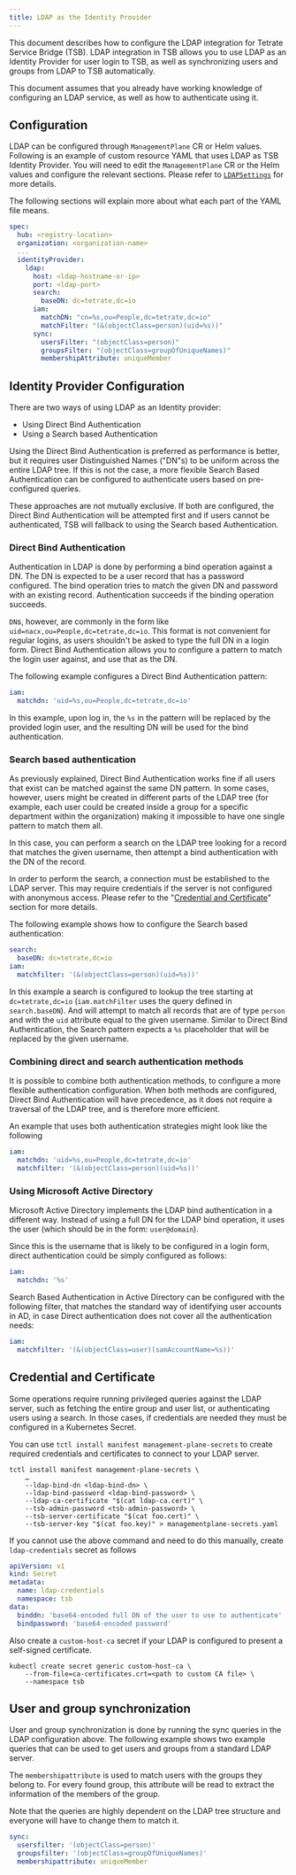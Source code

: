 ```yaml
---
title: LDAP as the Identity Provider
---
```


This document describes how to configure the LDAP integration for Tetrate Service Bridge (TSB). LDAP integration in TSB allows you to use LDAP as an Identity Provider for user login to TSB,  as well as synchronizing users and groups from LDAP to TSB automatically.

This document assumes that you already have working knowledge of configuring an LDAP service, as well as how to authenticate using it. 
 
## Configuration
 
LDAP can be configured through `ManagementPlane` CR or Helm values. Following is an example of custom resource YAML that uses LDAP as TSB Identity Provider. You will need to edit the `ManagementPlane` CR or the Helm values and configure the relevant sections. Please refer to [`LDAPSettings`](../../refs/install/managementplane/v1alpha1/spec#ldapsettings) for more details.
 
The following sections will explain more about what each part of the YAML file means.
 
```yaml
spec:
  hub: <registry-location>
  organization: <organization-name>
  ...
  identityProvider:
    ldap:
      host: <ldap-hostname-or-ip>
      port: <ldap-port>
      search:
        baseDN: dc=tetrate,dc=io
      iam:
        matchDN: "cn=%s,ou=People,dc=tetrate,dc=io"
        matchFilter: "(&(objectClass=person)(uid=%s))"
      sync:
        usersFilter: "(objectClass=person)"
        groupsFilter: "(objectClass=groupOfUniqueNames)"
        membershipAttribute: uniqueMember
```
 
## Identity Provider Configuration
 
There are two ways of using LDAP as an Identity provider:
 
- Using Direct Bind Authentication
- Using a Search based Authentication
 
Using the Direct Bind Authentication is preferred as performance is better, but it requires user Distinguished Names ("DN"s) to be uniform across the entire LDAP tree. If this is not the case, a more flexible Search Based Authentication can be configured to authenticate users based on pre-configured queries.
 
These approaches are not mutually exclusive. If both are configured, the Direct Bind Authentication will be attempted first and if users cannot be authenticated, TSB will fallback to using the Search based Authentication.
 
### Direct Bind Authentication
 
Authentication in LDAP is done by performing a bind operation against a DN. The DN is expected to be a user record that has a password configured. The bind operation tries to match the given DN and password with an existing record. Authentication succeeds if the binding operation succeeds.
 
`DN`s, however, are commonly in the form like `uid=nacx,ou=People,dc=tetrate,dc=io`. This format is not convenient for regular logins, as users shouldn't be asked to type the full DN in a login form. Direct Bind Authentication allows you to configure a pattern to match the login user against, and use that as the DN.
 
The following example configures a Direct Bind Authentication pattern:
 
```yaml
iam:
  matchdn: 'uid=%s,ou=People,dc=tetrate,dc=io'
```
 
In this example, upon log in, the `%s` in the pattern will be replaced by the provided login user, and the resulting DN will be used for the bind authentication.
 
 
### Search based authentication
 
As previously explained, Direct Bind Authentication works fine if all users that exist can be matched against the same DN pattern. In some cases, however, users might be created in different parts of the LDAP tree (for example, each user could be created inside a group for a specific department within the organization) making it impossible to have one single pattern to match them all.
 
In this case, you can perform a search on the LDAP tree looking for a record that matches the given username, then attempt a bind authentication with the DN of the record.
 
In order to perform the search, a connection must be established to the LDAP server. This may require credentials if the server is not configured with anonymous access. Please refer to the "[Credential and Certificate](#credential-and-certificate)" section for more details. 
 
The following example shows how to configure the Search based authentication:
 
```yaml
search:
  baseDN: dc=tetrate,dc=io
iam:
  matchfilter: '(&(objectClass=person)(uid=%s))'
```
 
In this example a search is configured to lookup the tree starting at `dc=tetrate,dc=io` (`iam.matchFilter` uses the query defined in `search.baseDN`). And will attempt to match all records that are of type `person` and with the `uid` attribute equal to the given username. Similar to Direct Bind Authentication, the Search pattern expects a `%s` placeholder that will be replaced by the given username.
 
 
### Combining direct and search authentication methods
 
It is possible to combine both authentication methods, to configure a more flexible authentication configuration. When both methods are configured, Direct Bind Authentication will have precedence, as it does not require a traversal of the LDAP tree, and is therefore more efficient.
 
An example that uses both authentication strategies might look like the following
 
```yaml
iam:
  matchdn: 'uid=%s,ou=People,dc=tetrate,dc=io'
  matchfilter: '(&(objectClass=person)(uid=%s))'
```
 
### Using Microsoft Active Directory
 
Microsoft Active Directory implements the LDAP bind authentication in a different way. Instead of using a full DN for the LDAP bind operation, it uses the user (which should be in the form: `user@domain`).
 
Since this is the username that is likely to be configured in a login form, direct authentication could be simply configured as follows:
 
```yaml
iam:
  matchdn: '%s'
```
 
Search Based Authentication in Active Directory can be configured with the following filter, that matches the standard way of identifying user accounts in AD, in case Direct authentication does not cover all the authentication needs:
 
```yaml
iam:
  matchfilter: '(&(objectClass=user)(samAccountName=%s))'
```

## Credential and Certificate
Some operations require running privileged queries against the LDAP server, such as fetching the entire group and user list, or authenticating users using a search. In those cases, if credentials are needed they must be configured in a Kubernetes Secret. 
 
You can use `tctl install manifest management-plane-secrets` to create required credentials and certificates to connect to your LDAP server. 
 
```bash{promptUser: "alice"}
tctl install manifest management-plane-secrets \
    …
    --ldap-bind-dn <ldap-bind-dn> \
    --ldap-bind-password <ldap-bind-password> \
    --ldap-ca-certificate "$(cat ldap-ca.cert)" \
    --tsb-admin-password <tsb-admin-password> \
    --tsb-server-certificate "$(cat foo.cert)" \
    --tsb-server-key "$(cat foo.key)" > managementplane-secrets.yaml
```
 
If you cannot use the above command and need to do this manually, create `ldap-credentials` secret as follows
 
```yaml
apiVersion: v1
kind: Secret
metadata:
  name: ldap-credentials
  namespace: tsb
data:
  binddn: 'base64-encoded full DN of the user to use to authenticate'
  bindpassword: 'base64-encoded password'
```
 
Also create a `custom-host-ca` secret if your LDAP is configured to present a self-signed certificate.
 
```bash{promptUser: alice}{outputLines: 2-3}
kubectl create secret generic custom-host-ca \
    --from-file=ca-certificates.crt=<path to custom CA file> \
    --namespace tsb
```
 
 
## User and group synchronization
 
User and group synchronization is done by running the sync queries in the LDAP configuration above. The following example shows two example queries that can be used to get users and groups from a standard LDAP server.
 
The `membershipattribute` is used to match users with the groups they belong to. For every found group, this attribute will be read to extract the information of the members of the group.
 
Note that the queries are highly dependent on the LDAP tree structure and everyone will have to change them to match it.
 
```yaml
sync:
  usersfilter: '(objectClass=person)'
  groupsfilter: '(objectClass=groupOfUniqueNames)'
  membershipattribute: uniqueMember
```
 


